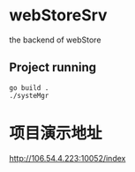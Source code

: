 # webStoreSrv
the backend of webStore

## Project running
```
go build .
./systeMgr
```

# 项目演示地址
http://106.54.4.223:10052/index

